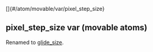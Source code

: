 []{#/atom/movable/var/pixel_step_size}    
## pixel_step_size var (movable atoms)    
Renamed to [glide_size](ref/atom/movable/var/glide_size).  